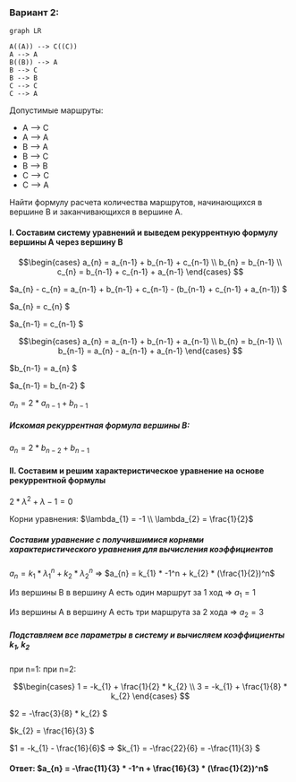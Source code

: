 ### Вариант 2:

```mermaid
graph LR

A((A)) --> C((C))
A --> A
B((B)) --> A
B --> C
B --> B
C --> C
C --> A
```
Допустимые маршруты:
- A --> C
- A --> A
- B --> A
- B --> C
- B --> B
- C --> C
- C --> A

Найти формулу расчета количества маршрутов, начинающихся в вершине B и заканчивающихся в вершине A. 

#### I. Составим систему уравнений и выведем рекуррентную формулу вершины A через вершину B

$$\begin{cases}
a_{n} = a_{n-1} + b_{n-1} + c_{n-1} \\ 
b_{n} = b_{n-1} \\
c_{n} = b_{n-1} + c_{n-1} + a_{n-1}  
\end{cases} $$

$a_{n} - c_{n} = a_{n-1} + b_{n-1} + c_{n-1} - (b_{n-1} + c_{n-1} + a_{n-1}) $

$a_{n} = c_{n}  $

$a_{n-1} = c_{n-1}  $

$$\begin{cases}
a_{n} = a_{n-1} + b_{n-1} + a_{n-1}  \\ 
b_{n} = b_{n-1} \\
b_{n-1} = a_{n} - a_{n-1} + a_{n-1}
\end{cases} $$

$b_{n-1} = a_{n} $

$a_{n-1} = b_{n-2} $

$a_{n} = 2 * a_{n-1} + b_{n-1}$

##### Искомая рекуррентная формула вершины B:
$a_{n} = 2 * b_{n-2} + b_{n-1}$

#### II. Составим и решим характеристическое уравнение на основе рекуррентной формулы

$2 * \lambda^2 + \lambda - 1 = 0$

Корни уравнения: $\lambda_{1} = -1 \\ \lambda_{2} = \frac{1}{2}$

##### Составим уравнение с получившимися корнями характеристического уравнения для вычисления коэффициентов
$a_{n} = k_{1} * \lambda_{1}^n +  k_{2} * \lambda_{2}^n$ => $a_{n} = k_{1} * -1^n +  k_{2} * (\frac{1}{2})^n$ 

Из вершины B в вершину A есть один маршрут за 1 ход => $a_{1} = 1$

Из вершины A в вершину A есть три маршрута за 2 хода => $a_{2} = 3$

##### Подставляем все параметры в систему и вычисляем коэффициенты $k_{1}$, $k_{2}$
при n=1:
при n=2:

$$\begin{cases}
1 = -k_{1} + \frac{1}{2} * k_{2} \\ 
3 = -k_{1} + \frac{1}{8} * k_{2} 
\end{cases} $$

$2 = -\frac{3}{8} * k_{2} $

$k_{2} = \frac{16}{3} $

$1 = -k_{1} - \frac{16}{6}$ => $k_{1} = -\frac{22}{6} = -\frac{11}{3} $

#### Ответ: $a_{n} = -\frac{11}{3} * -1^n + \frac{16}{3} * (\frac{1}{2})^n$ 
